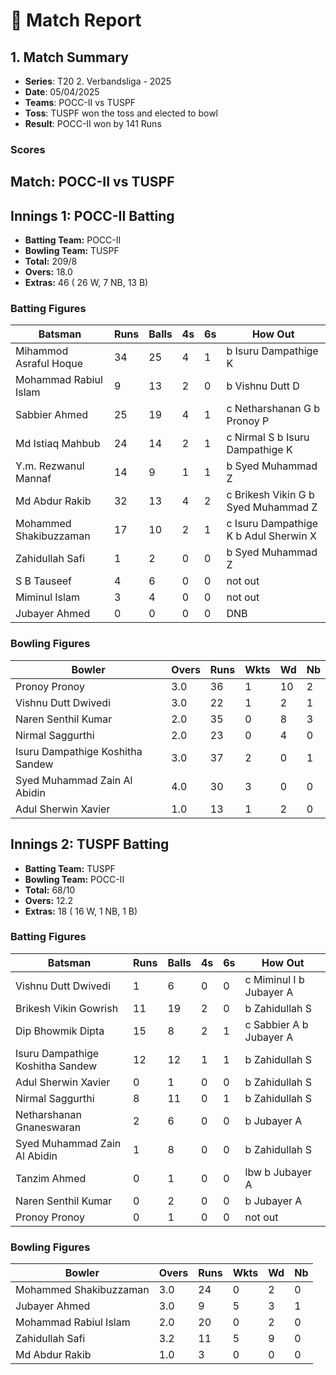# 🏏 Match Report

## 1. Match Summary

- **Series**: T20 2. Verbandsliga - 2025  
- **Date**: 05/04/2025  
- **Teams**: POCC-II vs TUSPF  
- **Toss**: TUSPF won the toss and elected to bowl  
- **Result**: POCC-II won by 141 Runs  

### Scores
## Match: POCC-II vs TUSPF

## Innings 1: POCC-II Batting

- **Batting Team:** POCC-II
- **Bowling Team:** TUSPF
- **Total:** 209/8
- **Overs:** 18.0
- **Extras:** 46 ( 26 W, 7 NB, 13 B)

### Batting Figures

| Batsman | Runs | Balls | 4s | 6s | How Out |
|---------|------|-------|----|----|---------|
| Mihammod Asraful Hoque | 34 | 25 | 4 | 1 | b Isuru Dampathige K |
| Mohammad Rabiul Islam | 9 | 13 | 2 | 0 | b Vishnu Dutt D |
| Sabbier Ahmed | 25 | 19 | 4 | 1 | c Netharshanan G b Pronoy P |
| Md Istiaq Mahbub | 24 | 14 | 2 | 1 | c Nirmal S b Isuru Dampathige K |
| Y.m. Rezwanul Mannaf | 14 | 9 | 1 | 1 | b Syed Muhammad Z |
| Md Abdur Rakib | 32 | 13 | 4 | 2 | c Brikesh Vikin G b Syed Muhammad Z |
| Mohammed Shakibuzzaman | 17 | 10 | 2 | 1 | c Isuru Dampathige K b Adul Sherwin X |
| Zahidullah Safi | 1 | 2 | 0 | 0 | b Syed Muhammad Z |
| S B Tauseef | 4 | 6 | 0 | 0 | not out |
| Miminul Islam | 3 | 4 | 0 | 0 | not out |
| Jubayer Ahmed | 0 | 0 | 0 | 0 | DNB |

### Bowling Figures

| Bowler | Overs | Runs | Wkts | Wd | Nb |
|--------|-------|------|------|----|----|
| Pronoy Pronoy | 3.0 | 36 | 1 | 10 | 2 |
| Vishnu Dutt Dwivedi | 3.0 | 22 | 1 | 2 | 1 |
| Naren Senthil Kumar | 2.0 | 35 | 0 | 8 | 3 |
| Nirmal Saggurthi | 2.0 | 23 | 0 | 4 | 0 |
| Isuru Dampathige Koshitha Sandew | 3.0 | 37 | 2 | 0 | 1 |
| Syed Muhammad Zain Al Abidin | 4.0 | 30 | 3 | 0 | 0 |
| Adul Sherwin Xavier | 1.0 | 13 | 1 | 2 | 0 |

## Innings 2: TUSPF Batting

- **Batting Team:** TUSPF
- **Bowling Team:** POCC-II
- **Total:** 68/10
- **Overs:** 12.2
- **Extras:** 18 ( 16 W, 1 NB, 1 B)

### Batting Figures

| Batsman | Runs | Balls | 4s | 6s | How Out |
|---------|------|-------|----|----|---------|
| Vishnu Dutt Dwivedi | 1 | 6 | 0 | 0 | c Miminul I b Jubayer A |
| Brikesh Vikin Gowrish | 11 | 19 | 2 | 0 | b Zahidullah S |
| Dip Bhowmik Dipta | 15 | 8 | 2 | 1 | c Sabbier A b Jubayer A |
| Isuru Dampathige Koshitha Sandew | 12 | 12 | 1 | 1 | b Zahidullah S |
| Adul Sherwin Xavier | 0 | 1 | 0 | 0 | b Zahidullah S |
| Nirmal Saggurthi | 8 | 11 | 0 | 1 | b Zahidullah S |
| Netharshanan Gnaneswaran | 2 | 6 | 0 | 0 | b Jubayer A |
| Syed Muhammad Zain Al Abidin | 1 | 8 | 0 | 0 | b Zahidullah S |
| Tanzim Ahmed | 0 | 1 | 0 | 0 | lbw b Jubayer A |
| Naren Senthil Kumar | 0 | 2 | 0 | 0 | b Jubayer A |
| Pronoy Pronoy | 0 | 1 | 0 | 0 | not out |

### Bowling Figures

| Bowler | Overs | Runs | Wkts | Wd | Nb |
|--------|-------|------|------|----|----|
| Mohammed Shakibuzzaman | 3.0 | 24 | 0 | 2 | 0 |
| Jubayer Ahmed | 3.0 | 9 | 5 | 3 | 1 |
| Mohammad Rabiul Islam | 2.0 | 20 | 0 | 2 | 0 |
| Zahidullah Safi | 3.2 | 11 | 5 | 9 | 0 |
| Md Abdur Rakib | 1.0 | 3 | 0 | 0 | 0 |
